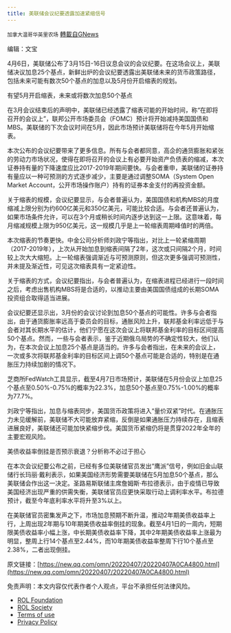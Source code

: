 ```yaml
---
title: 美联储会议纪要透露加速紧缩信号
---
```

`加拿大温哥华英里农场` [轉載自GNews](https://gnews.org/zh-hans/2305217/)

编辑：文宝



4月6日，美联储公布了3月15日-16日议息会议的会议纪要。在这场会议上，美联储决议加息25个基点，新鲜出炉的会议纪要透露出美联储未来的货币政策路径，包括未来可能有数次50个基点的加息以及5月份开启缩表的规划。

有望5月开启缩表，未来或将数次加息50个基点

在3月会议结束后的声明中，美联储已经透露了缩表可能的开始时间，称“在即将召开的会议上”，联邦公开市场委员会（FOMC）预计将开始减持美国国债和MBS。美联储的下次会议时间在5月，因此市场预计美联储将在今年5月开始缩表。

本次公布的会议纪要带来了更多信息。所有与会者都同意，高企的通货膨胀和紧张的劳动力市场状况，使得在即将召开的会议上有必要开始资产负债表的缩减，本次证券持有量的下降速度应比2017-2019年期间要快。与会者重申，美联储的证券持有量应以一种可预测的方式逐步减少，主要是通过调整SOMA（System Open Market Account，公开市场操作账户）持有的证券本金支付的再投资金额。

关于缩表的规模，会议纪要显示，与会者普遍认为，美国国债和机构MBS的月度缩减上限分别为约600亿美元和350亿美元，可能比较合适。与会者还普遍认为，如果市场条件允许，可以在3个月或稍长时间内逐步达到这一上限。这意味着，每月缩减规模上限为950亿美元，这一规模几乎是上一轮缩表周期峰值时的两倍。

本次缩表的节奏更快。中金公司分析师刘政宁等指出，对比上一轮紧缩周期（2017-2019年），上次从开始加息到缩表间隔了2年，这次或只间隔2个月，时间较上次大大缩短。上一轮缩表强调渐近与可预测原则，但这次更多强调可预测性，并未提及渐近性，可见这次缩表具有一定紧迫性。

关于缩表的方式，会议纪要指出，与会者普遍认为，在缩表进程已经进行一段时间之后，考虑出售机构MBS将是合适的，以推动主要由美国国债组成的长期SOMA投资组合取得适当进展。

会议纪要还显示出，3月份的会议讨论到加息50个基点的可能性。许多与会者指出，由于通货膨胀率远高于委员会的目标，通胀风险上升，联邦基金利率远低于与会者对其长期水平的估计，他们宁愿在这次会议上将联邦基金利率的目标区间提高50个基点。然而，一些与会者表示，鉴于近期俄乌局势的不确定性较大，他们认为，在本次会议上加息25个基点是适当的。许多与会者指出，在未来的会议上，一次或多次将联邦基金利率的目标区间上调50个基点可能是合适的，特别是在通胀压力持续加剧的情况下。

芝商所FedWatch工具显示，截至4月7日市场预计，美联储在5月份会议上加息25个基点至0.50%-0.75%的概率为22.3%，加息50个基点至0.75%-1.00%的概率为77.7%。

刘政宁等指出，加息与缩表同步，美国货币政策将进入“量价双紧”时代。在通胀压力未见缓解前，美联储不大可能放弃紧缩，反倒是如果通胀压力持续存在，且缩表进展良好，美联储还可能加快紧缩步伐。美国货币紧缩仍将是贯穿2022年全年的主要宏观风险。

美债收益率倒挂是否预示衰退？分析称不必过于担心

在本次会议纪要公布之前，已经有多位美联储官员发出“鹰派”信号，例如旧金山联储行长玛丽·戴利表示，如果美国经济形势需要美联储在5月加息50个基点，那么美联储会作出这一决定。圣路易斯联储主席詹姆斯·布拉德表示，由于疫情已导致美国经济出现严重的供需失衡，美联储官员应更快采取行动上调利率水平。布拉德预计，截至今年底利率水平将升至3%以上。

在美联储官员密集发声之下，市场加息预期不断升温，推动2年期美债收益率上行，上周出现2年期与10年期美债收益率倒挂的现象。截至4月1日的一周内，短期限美债收益率小幅上涨，中长期美债收益率下降，其中2年期美债收益率上涨最为明显，整周上行14个基点至2.44%，而10年期美债收益率整周下行10个基点至2.38%，二者出现倒挂。

原文链接：[https://new.qq.com/omn/20220407/20220407A0CA4800.html](https://new.qq.com/omn/20220407/20220407A0CA4800.html)



 

免责声明：本文内容仅代表作者个人观点，平台不承担任何法律风险。

- [ROL Foundation](https://rolfoundation.org/)
- [ROL Society](https://rolsociety.org/)
- [Terms of use](https://gnews.org/terms-of-use-3/)
- [Privacy Policy](https://gnews.org/privacy-policy/)

